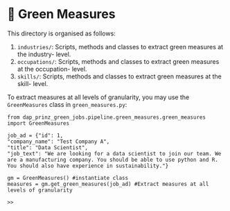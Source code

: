 # 🥬 Green Measures

This directory is organised as follows:

1. `industries/`: Scripts, methods and classes to extract green measures at the industry- level.
2. `occupations/`: Scripts, methods and classes to extract green measures at the occupation- level.
3. `skills/`: Scripts, methods and classes to extract green measures at the skill- level.

To extract measures at all levels of granularity, you may use the `GreenMeasures` class in `green_measures.py`:

```
from dap_prinz_green_jobs.pipeline.green_measures.green_measures import GreenMeasures

job_ad = {"id": 1,
"company_name": "Test Company A",
"title": "Data Scientist",
"job_text": "We are looking for a data scientist to join our team. We are a manufacturing company. You should be able to use python and R. You should also have experience in sustainability."}

gm = GreenMeasures() #instantiate class
measures = gm.get_green_measures(job_ad) #Extract measures at all levels of granularity

>>

```

